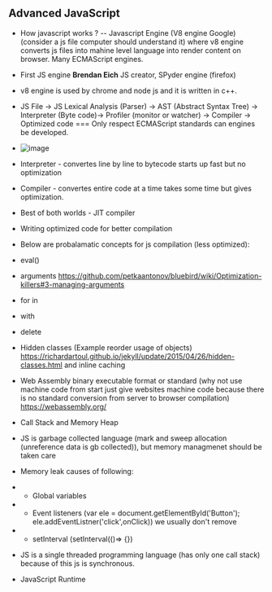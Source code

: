 ## Advanced JavaScript

- How javascript works ?
  -- Javascript Engine (V8 engine Google) (consider a js file computer should understand it) where v8 engine converts js files into mahine level language into render content on browser. Many ECMAScript engines.
- First JS engine **Brendan Eich**  JS creator, SPyder engine (firefox)
- v8 engine is used by chrome and node js and it is written in c++.
- JS File -> JS Lexical Analysis (Parser) -> AST (Abstract Syntax Tree) -> Interpreter (Byte code)-> Profiler (monitor or watcher) -> Compiler -> Optimized code === Only respect ECMAScript standards can engines be developed.
- ![image](https://github.com/bhargavvummadi/Learning/assets/52027911/c8e32c5e-75b5-420b-8606-47155168dbe3)

- Interpreter - convertes line by line to bytecode starts up fast but no optimization
- Compiler - convertes entire code at a time takes some time but gives optimization.
- Best of both worlds - JIT compiler

- Writing optimized code for better compilation
- Below are probalamatic concepts for js compilation (less optimized):
- eval()
- arguments https://github.com/petkaantonov/bluebird/wiki/Optimization-killers#3-managing-arguments
- for in
- with
- delete
- Hidden classes (Example reorder usage of objects) https://richardartoul.github.io/jekyll/update/2015/04/26/hidden-classes.html  and inline caching 
- Web Assembly binary executable format or standard (why not use machine code from start just give websites machine code because there is no standard conversion from server to browser compilation) https://webassembly.org/
- Call Stack and Memory Heap
- JS is garbage collected language (mark and sweep allocation (unreference data is gb collected)), but memory managmenet should be taken care
- Memory leak causes of following:
- - Global variables
- - Event listeners (var ele = document.getElementById('Button'); ele.addEventListner('click',onClick)) we usually don't remove
- - setInterval (setInterval(()=> {})
- JS is a single threaded programming language (has only one call stack) because of this js is synchronous.
- JavaScript Runtime
